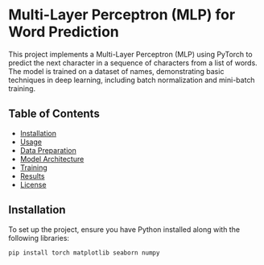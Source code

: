 # Multi-Layer Perceptron (MLP) for Word Prediction

This project implements a Multi-Layer Perceptron (MLP) using PyTorch to predict the next character in a sequence of characters from a list of words. The model is trained on a dataset of names, demonstrating basic techniques in deep learning, including batch normalization and mini-batch training.

## Table of Contents
- [Installation](#installation)
- [Usage](#usage)
- [Data Preparation](#data-preparation)
- [Model Architecture](#model-architecture)
- [Training](#training)
- [Results](#results)
- [License](#license)

## Installation

To set up the project, ensure you have Python installed along with the following libraries:

```bash
pip install torch matplotlib seaborn numpy
